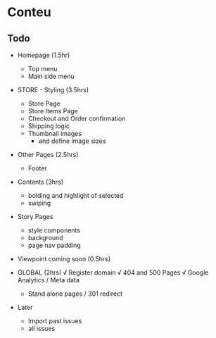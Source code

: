 # Conteu

## Todo

* Homepage (1.5hr)
  * Top menu
  * Main side menu
* STORE - Styling (3.5hrs)
  * Store Page
  * Store Items Page
  * Checkout and Order confirmation
  * Shipping logic
  * Thumbnail images
    - and define image sizes
* Other Pages (2.5hrs)
  * Footer
* Contents (3hrs)
  * bolding and highlight of selected
  * swiping
* Story Pages
  - style components
  - background
  - page nav padding
* Viewpoint coming soon (0.5hrs)

* GLOBAL (2hrs)
  √ Register domain
  √ 404 and 500 Pages
  √ Google Analytics
  / Meta data
    - Stand alone pages
  / 301 redirect

* Later
  * Import past issues
  * all issues
